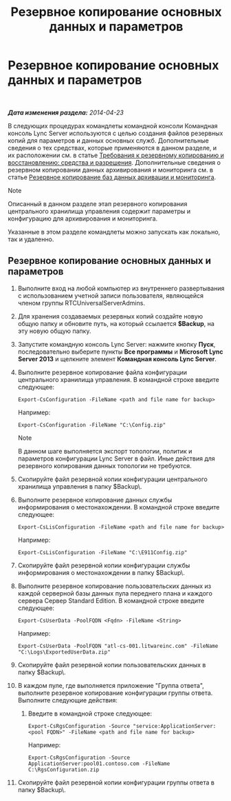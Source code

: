 ﻿---
title: Резервное копирование основных данных и параметров
TOCTitle: Резервное копирование основных данных и параметров
ms:assetid: 278bc95a-7b8d-4e01-a872-a844830459de
ms:mtpsurl: https://technet.microsoft.com/ru-ru/library/Hh202170(v=OCS.15)
ms:contentKeyID: 52058197
ms.date: 05/19/2016
mtps_version: v=OCS.15
ms.translationtype: HT
---

# Резервное копирование основных данных и параметров

 

_**Дата изменения раздела:** 2014-04-23_

В следующих процедурах командлеты командной консоли Командная консоль Lync Server используются с целью создания файлов резервных копий для параметров и данных основных служб. Дополнительные сведения о тех средствах, которые применяются в данном разделе, и их расположении см. в статье [Требования к резервному копированию и восстановлению: средства и разрешения](lync-server-2013-backup-and-restoration-requirements-tools-and-permissions.md). Дополнительные сведения о резервном копировании данных архивирования и мониторинга см. в статье [Резервное копирование баз данных архивации и мониторинга](lync-server-2013-backing-up-archiving-and-monitoring-databases.md).

> [!note]  
> Описанный в данном разделе этап резервного копирования центрального хранилища управления содержит параметры и конфигурацию для архивирования и мониторинга.

Указанные в этом разделе командлеты можно запускать как локально, так и удаленно.

## Резервное копирование основных данных и параметров

1.  Выполните вход на любой компьютер из внутреннего развертывания с использованием учетной записи пользователя, являющейся членом группы RTCUniversalServerAdmins.

2.  Для хранения создаваемых резервных копий создайте новую общую папку и обновите путь, на который ссылается **$Backup**, на эту новую общую папку.

3.  Запустите командную консоль Lync Server: нажмите кнопку **Пуск**, последовательно выберите пункты **Все программы** и **Microsoft Lync Server 2013** и щелкните элемент **Командная консоль Lync Server**.

4.  Выполните резервное копирование файла конфигурации центрального хранилища управления. В командной строке введите следующее:
    
        Export-CsConfiguration -FileName <path and file name for backup>
    
    Например:
    
        Export-CsConfiguration -FileName "C:\Config.zip"
    
    > [!note]  
    > В данном шаге выполняется экспорт топологии, политик и параметров конфигурации Lync Server в файл. Иные действия для резервного копирования данных топологии не требуются.

5.  Скопируйте файл резервной копии конфигурации центрального хранилища управления в папку $Backup\\.

6.  Выполните резервное копирование данных службы информирования о местонахождении. В командной строке введите следующее:
    
        Export-CsLisConfiguration -FileName <path and file name for backup>
    
    Например:
    
        Export-CsLisConfiguration -FileName "C:\E911Config.zip"

7.  Скопируйте файл резервной копии конфигурации службы информирования о местонахождении в папку $Backup\\.

8.  Выполните резервное копирование пользовательских данных из каждой серверной базы данных пула переднего плана и каждого сервера Сервер Standard Edition. В командной строке введите следующее:
    
        Export-CsUserData -PoolFQDN <Fqdn> -FileName <String>
    
    Например:
    
        Export-CsUserData -PoolFQDN "atl-cs-001.litwareinc.com" -FileName "C:\Logs\ExportedUserData.zip"

9.  Скопируйте файл резервной копии пользовательских данных в папку $Backup\\.

10. В каждом пуле, где выполняется приложение "Группа ответа", выполните резервное копирование конфигурации группы ответа. Выполните следующие действия:
    
    1.  Введите в командной строке следующее:
        
            Export-CsRgsConfiguration -Source "service:ApplicationServer:<pool FQDN>" -FileName <path and file name for backup>
        
        Например:
        
            Export-CsRgsConfiguration -Source ApplicationServer:pool01.contoso.com -FileName C:\RgsConfiguration.zip

11. Скопируйте файл резервной копии конфигурации группы ответа в папку $Backup\\.

